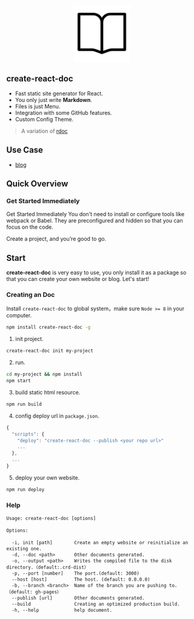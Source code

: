 <p align="center">
  <img width="150" src="theme/default/crd.logo.svg?sanitize=true">
</p>

create-react-doc
---

* Fast static site generator for React.
* You only just write **Markdown**.
* Files is just Menu.
* Integration with some GitHub features.
* Custom Config Theme.

> A variation of [rdoc](https://github.com/react-doc/rdoc)

## Use Case

* [blog](https://github.com/MuYunyun/blog)

## Quick Overview

### Get Started Immediately

Get Started Immediately
You don't need to install or configure tools like webpack or Babel.
They are preconfigured and hidden so that you can focus on the code.

Create a project, and you’re good to go.

## Start

**create-react-doc** is very easy to use, you only install it as a package so that you can create your own website or blog. Let's start!

### Creating an Doc

Install `create-react-doc` to global system，make sure `Node >= 8` in your computer.

```bash
npm install create-react-doc -g
```

1. init project.

```bash
create-react-doc init my-project
```

2. run.

```bash
cd my-project && npm install
npm start
```

3. build static html resource.

```bash
npm run build
```

4. config deploy url in `package.json`.

```js
{
  "scripts": {
    "deploy": "create-react-doc --publish <your repo url>"
    ...
  },
  ...
}
```

5. deploy your own website.

```bash
npm run deploy
```

### Help

```shell
Usage: create-react-doc [options]

Options:

  -i, init [path]        Create an empty website or reinitialize an existing one.
  -d, --doc <path>       Other documents generated.
  -o, --output <path>    Writes the compiled file to the disk directory.（default:.crd-dist）
  -p, --port [number]    The port.(default: 3000)
  --host [host]          The host. (default: 0.0.0.0)
  -b, --branch <branch>  Name of the branch you are pushing to.（default: gh-pages）
  --publish [url]        Other documents generated.
  --build                Creating an optimized production build.
  -h, --help             help document.
```